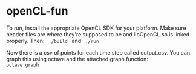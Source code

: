 openCL-fun
==========
To run, install the appropriate OpenCL SDK for your platform. Make sure header files are where they're supposed to be and libOpenCL.so is linked
properly. Then:
<code>
./build
</code>
and
<code>
./run
</code>

Now there is a csv of points for each time step called output.csv. You can graph this using octave and the attached
graph function:
<code>
octave
graph
</code>
